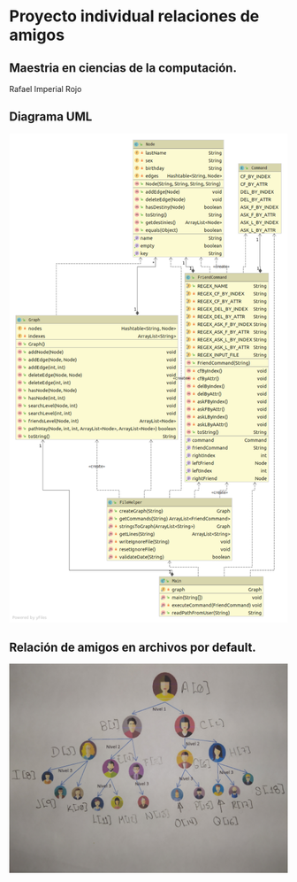 # Proyecto individual relaciones de amigos

## Maestria en ciencias de la computación.

Rafael Imperial Rojo

## Diagrama UML

![UML](FriendsUML.png)

## Relación de amigos en archivos por default.

![UML](Graph.jpg)
